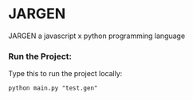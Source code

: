 # JARGEN
JARGEN a javascript x python programming language 

### Run the Project:
Type this to run the project locally:
```
python main.py "test.gen"
```
